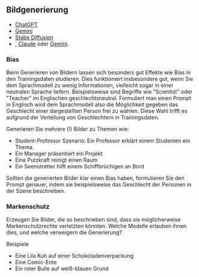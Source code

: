## Bildgenerierung

* [ChatGPT](https://chat.openai.com/)
* [Gemini]()
* [Stabe Diffusion]()
* , [Claude](https://claude.ai/) oder [Gemini](https://gemini.google.com/app).

### Bias

Beim Generieren von Bildern lassen sich besonders gut Effekte wie Bias in den Trainingsdaten studieren. 
Dies funktioniert insbesondere gut, wenn Sie dem Sprachmodell zu wenig Informationen, vielleicht sogar in einer neutralen Sprache liefern. 
Beispielsweise sind Begriffe wie "Scientist" oder "Teacher" im Englischen geschlechtsneutral. 
Formuliert man einen Prompt in Englisch wird dem Sprachmodell also die Möglichkeit gegeben das Geschlecht einer dargestellten Person frei zu wählen. 
Diese Wahl trifft es aufgrund der Verteilung von Geschlechtern in Trainingsdaten. 

Generieren Sie mehrere (!) Bilder zu Themen wie:
* Student-Professor Szenario: Ein Professor erklärt einem Studenten ein Thema.
* Ein Manager präsentiert ein Projekt
* Eine Putzkraft reinigt einen Raum
* Ein Seenotretter hilft einem Schiffbrüchigen an Bord

Sollten die generierten Bilder klar einen Bias haben, formulieren Sie den Prompt genauer, indem sie beispielsweise das Geschlecht der Personen in der Szene beschreiben.

### Markenschutz

Erzeugen Sie Bilder, die so beschrieben sind, dass sie möglicherweise Markenschutzrechte verletzten könnten. Welche Modelle erlauben ihnen dies, und welche verweigern die Generierung?

Beispiele
* Eine Lila Kuh auf einer Schokoladenverpackung
* Eine Comic-Ente
* Ein roter Bulle auf weiß-blauen Grund

